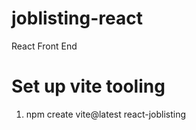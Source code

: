 # joblisting-react
React Front End 

# Set up vite tooling

1. npm create vite@latest react-joblisting
